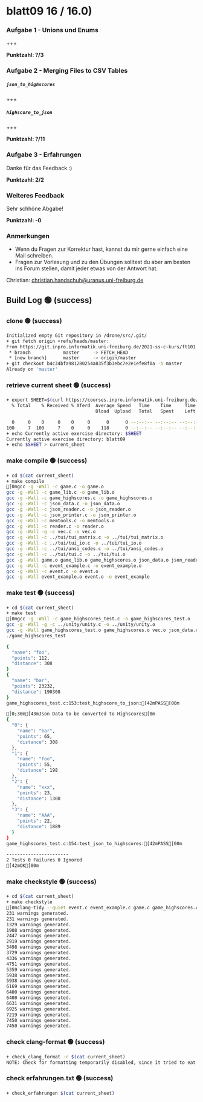 # blatt09 16 / 16.0)

### Aufgabe 1 - Unions und Enums

+++

**Punktzahl: ?/3**

### Aufgabe 2 - Merging Files to CSV Tables

##### `json_to_highscores`

+++

##### `highscore_to_json`

+++

**Punktzahl: ?/11**

### Aufgabe 3 - Erfahrungen

Danke für das Feedback :)

**Punktzahl: 2/2**



### Weiteres Feedback

Sehr schhöne Abgabe!

**Punktzahl: -0**

### Anmerkungen

- Wenn du Fragen zur Korrektur hast, kannst du mir gerne einfach
  eine Mail schreiben.
- Fragen zur Vorlesung und zu den Übungen solltest du aber am
  besten ins Forum stellen, damit jeder etwas von der Antwort hat.

Christian: <christian.handschuh@uranus.uni-freiburg.de>


## Build Log  🟢 (success)
### clone  🟢 (success)
```bash
Initialized empty Git repository in /drone/src/.git/
+ git fetch origin +refs/heads/master:
From https://git.inpro.informatik.uni-freiburg.de/2021-ss-c-kurs/ft101
 * branch            master     -> FETCH_HEAD
 * [new branch]      master     -> origin/master
+ git checkout b4c34bfa981280254a835f3b3ebc7e2e1efe8f0a -b master
Already on 'master'

```

### retrieve current sheet  🟢 (success)
```bash
+ export SHEET=$(curl https://courses.inpro.informatik.uni-freiburg.de/2021-SS/c-kurs/active_exercises | head -n 1)
  % Total    % Received % Xferd  Average Speed   Time    Time     Time  Current
                                 Dload  Upload   Total   Spent    Left  Speed

  0     0    0     0    0     0      0      0 --:--:-- --:--:-- --:--:--     0
100     7  100     7    0     0    118      0 --:--:-- --:--:-- --:--:--   118
+ echo Currently active exercise directory: $SHEET
Currently active exercise directory: blatt09
+ echo $SHEET > current_sheet

```

### make compile  🟢 (success)
```bash
+ cd $(cat current_sheet)
+ make compile
[0mgcc -g -Wall -c game.c -o game.o
gcc -g -Wall -c game_lib.c -o game_lib.o
gcc -g -Wall -c game_highscores.c -o game_highscores.o
gcc -g -Wall -c json_data.c -o json_data.o
gcc -g -Wall -c json_reader.c -o json_reader.o
gcc -g -Wall -c json_printer.c -o json_printer.o
gcc -g -Wall -c memtools.c -o memtools.o
gcc -g -Wall -c reader.c -o reader.o
gcc -g -Wall -g -c vec.c -o vec.o
gcc -g -Wall -c ../tui/tui_matrix.c -o ../tui/tui_matrix.o
gcc -g -Wall -c ../tui/tui_io.c -o ../tui/tui_io.o
gcc -g -Wall -c ../tui/ansi_codes.c -o ../tui/ansi_codes.o
gcc -g -Wall -c ../tui/tui.c -o ../tui/tui.o
gcc -g -Wall game.o game_lib.o game_highscores.o json_data.o json_reader.o json_printer.o memtools.o reader.o vec.o ../tui/tui_matrix.o ../tui/tui_io.o ../tui/ansi_codes.o ../tui/tui.o -o game
gcc -g -Wall -c event_example.c -o event_example.o
gcc -g -Wall -c event.c -o event.o
gcc -g -Wall event_example.o event.o -o event_example

```

### make test  🟢 (success)
```bash
+ cd $(cat current_sheet)
+ make test
[0mgcc -g -Wall -c game_highscores_test.c -o game_highscores_test.o
gcc -g -Wall -g -c ../unity/unity.c -o ../unity/unity.o
gcc -g -Wall game_highscores_test.o game_highscores.o vec.o json_data.o json_reader.o json_printer.o reader.o memtools.o ../unity/unity.o -o game_highscores_test
./game_highscores_test

{
  "name": "foo",
  "points": 112,
  "distance": 308
}
{
  "name": "bar",
  "points": 23232,
  "distance": 190308
}
game_highscores_test.c:153:test_highscore_to_json:[42mPASS[00m

[0;30m[43mJson Data to be converted to Highscores[0m
{
  "0": {
    "name": "bar",
    "points": 65,
    "distance": 308
  },
  "1": {
    "name": "foo",
    "points": 55,
    "distance": 198
  },
  "2": {
    "name": "xxx",
    "points": 23,
    "distance": 1308
  },
  "3": {
    "name": "AAA",
    "points": 22,
    "distance": 1889
  }
}
game_highscores_test.c:154:test_json_to_highscores:[42mPASS[00m

-----------------------
2 Tests 0 Failures 0 Ignored 
[42mOK[00m

```

### make checkstyle  🟢 (success)
```bash
+ cd $(cat current_sheet)
+ make checkstyle
[0mclang-tidy --quiet event.c event_example.c game.c game_highscores.c game_highscores_test.c game_lib.c json_data.c json_printer.c json_reader.c memtools.c reader.c vec.c event.h game_highscores.h game_lib.h json_data.h json_printer.h json_reader.h memtools.h reader.h vec.h --
231 warnings generated.
231 warnings generated.
1329 warnings generated.
1908 warnings generated.
2447 warnings generated.
2919 warnings generated.
3498 warnings generated.
3729 warnings generated.
4336 warnings generated.
4751 warnings generated.
5359 warnings generated.
5938 warnings generated.
5938 warnings generated.
6169 warnings generated.
6400 warnings generated.
6400 warnings generated.
6631 warnings generated.
6925 warnings generated.
7219 warnings generated.
7450 warnings generated.
7450 warnings generated.

```

### check clang-format  🟢 (success)
```bash
+ check_clang_format -r $(cat current_sheet)
NOTE: Check for formatting temporarily disabled, since it tried to eat up all our RAM...

```

### check erfahrungen.txt  🟢 (success)
```bash
+ check_erfahrungen $(cat current_sheet)

```
